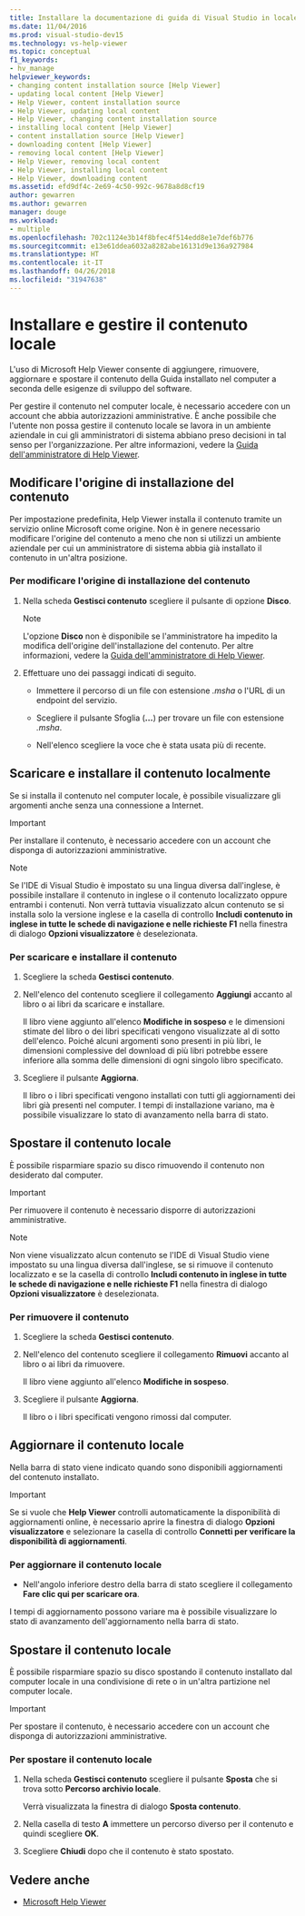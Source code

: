 ```yaml
---
title: Installare la documentazione di guida di Visual Studio in locale
ms.date: 11/04/2016
ms.prod: visual-studio-dev15
ms.technology: vs-help-viewer
ms.topic: conceptual
f1_keywords:
- hv_manage
helpviewer_keywords:
- changing content installation source [Help Viewer]
- updating local content [Help Viewer]
- Help Viewer, content installation source
- Help Viewer, updating local content
- Help Viewer, changing content installation source
- installing local content [Help Viewer]
- content installation source [Help Viewer]
- downloading content [Help Viewer]
- removing local content [Help Viewer]
- Help Viewer, removing local content
- Help Viewer, installing local content
- Help Viewer, downloading content
ms.assetid: efd9df4c-2e69-4c50-992c-9678a8d8cf19
author: gewarren
ms.author: gewarren
manager: douge
ms.workload:
- multiple
ms.openlocfilehash: 702c1124e3b14f8bfec4f514edd8e1e7def6b776
ms.sourcegitcommit: e13e61ddea6032a8282abe16131d9e136a927984
ms.translationtype: HT
ms.contentlocale: it-IT
ms.lasthandoff: 04/26/2018
ms.locfileid: "31947638"
---
```

# <a name="install-and-manage-local-content"></a>Installare e gestire il contenuto locale

L'uso di Microsoft Help Viewer consente di aggiungere, rimuovere, aggiornare e spostare il contenuto della Guida installato nel computer a seconda delle esigenze di sviluppo del software.

Per gestire il contenuto nel computer locale, è necessario accedere con un account che abbia autorizzazioni amministrative. È anche possibile che l'utente non possa gestire il contenuto locale se lavora in un ambiente aziendale in cui gli amministratori di sistema abbiano preso decisioni in tal senso per l'organizzazione. Per altre informazioni, vedere la [Guida dell'amministratore di Help Viewer](../ide/help-viewer-administrator-guide.md).

## <a name="change-the-content-installation-source"></a>Modificare l'origine di installazione del contenuto

Per impostazione predefinita, Help Viewer installa il contenuto tramite un servizio online Microsoft come origine. Non è in genere necessario modificare l'origine del contenuto a meno che non si utilizzi un ambiente aziendale per cui un amministratore di sistema abbia già installato il contenuto in un'altra posizione.

### <a name="to-change-the-content-installation-source"></a>Per modificare l'origine di installazione del contenuto

1.  Nella scheda **Gestisci contenuto** scegliere il pulsante di opzione **Disco**.

    > [!NOTE]
    > L'opzione **Disco** non è disponibile se l'amministratore ha impedito la modifica dell'origine dell'installazione del contenuto. Per altre informazioni, vedere la [Guida dell'amministratore di Help Viewer](../ide/help-viewer-administrator-guide.md).

2.  Effettuare uno dei passaggi indicati di seguito.

    -   Immettere il percorso di un file con estensione *.msha* o l'URL di un endpoint del servizio.

    -   Scegliere il pulsante Sfoglia (**…**) per trovare un file con estensione *.msha*.

    -   Nell'elenco scegliere la voce che è stata usata più di recente.

## <a name="download-and-install-content-locally"></a>Scaricare e installare il contenuto localmente

Se si installa il contenuto nel computer locale, è possibile visualizzare gli argomenti anche senza una connessione a Internet.

> [!IMPORTANT]
> Per installare il contenuto, è necessario accedere con un account che disponga di autorizzazioni amministrative.

> [!NOTE]
> Se l'IDE di Visual Studio è impostato su una lingua diversa dall'inglese, è possibile installare il contenuto in inglese o il contenuto localizzato oppure entrambi i contenuti. Non verrà tuttavia visualizzato alcun contenuto se si installa solo la versione inglese e la casella di controllo **Includi contenuto in inglese in tutte le schede di navigazione e nelle richieste F1** nella finestra di dialogo **Opzioni visualizzatore** è deselezionata.

### <a name="to-download-and-install-content"></a>Per scaricare e installare il contenuto

1.  Scegliere la scheda **Gestisci contenuto**.

2.  Nell'elenco del contenuto scegliere il collegamento **Aggiungi** accanto al libro o ai libri da scaricare e installare.

     Il libro viene aggiunto all'elenco **Modifiche in sospeso** e le dimensioni stimate del libro o dei libri specificati vengono visualizzate al di sotto dell'elenco. Poiché alcuni argomenti sono presenti in più libri, le dimensioni complessive del download di più libri potrebbe essere inferiore alla somma delle dimensioni di ogni singolo libro specificato.

3.  Scegliere il pulsante **Aggiorna**.

     Il libro o i libri specificati vengono installati con tutti gli aggiornamenti dei libri già presenti nel computer. I tempi di installazione variano, ma è possibile visualizzare lo stato di avanzamento nella barra di stato.

## <a name="remove-local-content"></a>Spostare il contenuto locale

È possibile risparmiare spazio su disco rimuovendo il contenuto non desiderato dal computer.

> [!IMPORTANT]
> Per rimuovere il contenuto è necessario disporre di autorizzazioni amministrative.

> [!NOTE]
> Non viene visualizzato alcun contenuto se l'IDE di Visual Studio viene impostato su una lingua diversa dall'inglese, se si rimuove il contenuto localizzato e se la casella di controllo **Includi contenuto in inglese in tutte le schede di navigazione e nelle richieste F1** nella finestra di dialogo **Opzioni visualizzatore** è deselezionata.

### <a name="to-remove-content"></a>Per rimuovere il contenuto

1.  Scegliere la scheda **Gestisci contenuto**.

2.  Nell'elenco del contenuto scegliere il collegamento **Rimuovi** accanto al libro o ai libri da rimuovere.

     Il libro viene aggiunto all'elenco **Modifiche in sospeso**.

3.  Scegliere il pulsante **Aggiorna**.

     Il libro o i libri specificati vengono rimossi dal computer.

## <a name="update-local-content"></a>Aggiornare il contenuto locale

Nella barra di stato viene indicato quando sono disponibili aggiornamenti del contenuto installato.

> [!IMPORTANT]
> Se si vuole che **Help Viewer** controlli automaticamente la disponibilità di aggiornamenti online, è necessario aprire la finestra di dialogo **Opzioni visualizzatore** e selezionare la casella di controllo **Connetti per verificare la disponibilità di aggiornamenti**.

### <a name="to-update-local-content"></a>Per aggiornare il contenuto locale

-   Nell'angolo inferiore destro della barra di stato scegliere il collegamento **Fare clic qui per scaricare ora**.

 I tempi di aggiornamento possono variare ma è possibile visualizzare lo stato di avanzamento dell'aggiornamento nella barra di stato.

## <a name="move-local-content"></a>Spostare il contenuto locale

È possibile risparmiare spazio su disco spostando il contenuto installato dal computer locale in una condivisione di rete o in un'altra partizione nel computer locale.

> [!IMPORTANT]
> Per spostare il contenuto, è necessario accedere con un account che disponga di autorizzazioni amministrative.

### <a name="to-move-local-content"></a>Per spostare il contenuto locale

1.  Nella scheda **Gestisci contenuto** scegliere il pulsante **Sposta** che si trova sotto **Percorso archivio locale**.

     Verrà visualizzata la finestra di dialogo **Sposta contenuto**.

2.  Nella casella di testo **A** immettere un percorso diverso per il contenuto e quindi scegliere **OK**.

3.  Scegliere **Chiudi** dopo che il contenuto è stato spostato.

## <a name="see-also"></a>Vedere anche

- [Microsoft Help Viewer](../ide/microsoft-help-viewer.md)